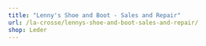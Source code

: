 ```yaml
---
title: "Lenny's Shoe and Boot - Sales and Repair"
url: /la-crosse/lennys-shoe-and-boot-sales-and-repair/
shop: Leder
---
```

